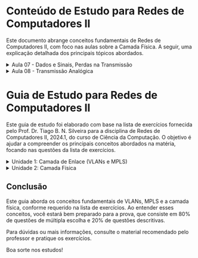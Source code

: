
# Conteúdo de Estudo para Redes de Computadores II

Este documento abrange conceitos fundamentais de Redes de Computadores II, com foco nas aulas sobre a Camada Física. A seguir, uma explicação detalhada dos principais tópicos abordados.

<details>
  <summary>Aula 07 - Dados e Sinais, Perdas na Transmissão</summary>

  ### Dados e Sinais

  **Características das Ondas Senoidais**:
  - **Amplitude (A)**:
    - Define a altura máxima da onda em relação ao seu valor médio.
    - Medida em volts (V), representa a intensidade ou potência do sinal.
    - Exemplo: Uma onda com amplitude de 5V atinge um pico de +5V e -5V.

  - **Frequência (f)**:
    - Número de ciclos completos que uma onda realiza em um segundo.
    - Medida em hertz (Hz).
    - Fórmula: `f = 1/T`, onde `T` é o período (tempo para completar um ciclo).
    - Exemplo: Se uma onda completa um ciclo em 0.01 segundos, sua frequência é 100 Hz.

  - **Fase (θ)**:
    - Deslocamento da onda no tempo em relação a um ponto de referência.
    - Medida em graus ou radianos.
    - Define onde a onda começa em seu ciclo.
    - Exemplo: Duas ondas com a mesma amplitude e frequência, mas com fases diferentes, começarão em pontos diferentes no tempo.

  **Contribuição de Joseph Fourier**:
  - Fourier demonstrou que qualquer sinal periódico pode ser representado como uma soma de ondas senoidais (série de Fourier).
  - Isso significa que sinais complexos podem ser decompostos em suas componentes senoidais básicas.
  - **Transformada de Fourier**: Ferramenta matemática usada para transformar um sinal do domínio do tempo para o domínio da frequência.
    - Aplicações incluem análise de sinais, processamento de imagem e compressão de dados.

  **Sinais Compostos e Não Periódicos**:
  - **Sinais compostos**: Compostos por múltiplas frequências.
    - Exemplo: Um sinal quadrado pode ser decomposto em uma série infinita de senóides.
  - **Sinais não periódicos**: Não se repetem em intervalos regulares.
    - A análise de Fourier pode ser estendida para sinais não periódicos usando a Transformada de Fourier.

  **Largura de Banda**:
  - Diferença entre a frequência máxima e mínima que um canal pode transmitir.
  - Representa a capacidade do canal de transmitir informações.
  - Exemplo: Se um canal pode transmitir frequências de 1 kHz a 5 kHz, sua largura de banda é 4 kHz.

  ### Transmissão de Sinais Digitais

  **Transmissão Banda-base**:
  - Utiliza toda a largura de banda do meio de transmissão para um único sinal digital.
  - Comum em redes locais (LANs), como Ethernet.
  - **Sinal digital**: Representa dados em formato binário (0s e 1s).

  **Canais Passa-faixa, Passa-alta e Passa-baixa**:
  - **Passa-faixa**: Permite apenas uma faixa específica de frequências passar.
    - Exemplo: Comunicação via rádio, onde uma faixa específica é atribuída a cada estação.
  - **Passa-alta**: Permite apenas frequências acima de um certo valor.
    - Exemplo: Filtros de áudio que removem ruídos de baixa frequência.
  - **Passa-baixa**: Permite apenas frequências abaixo de um certo valor.
    - Exemplo: Filtros que removem ruídos de alta frequência em sinais de áudio.

  **Reconstrução do Sinal**:
  - Problema de garantir que o sinal digital recebido seja uma representação fiel do sinal transmitido.
  - **Amostragem**: Processo de medir o valor do sinal em intervalos regulares.
    - Regra de Nyquist: Para evitar aliasing, a taxa de amostragem deve ser pelo menos duas vezes a frequência máxima do sinal.
  - **Filtragem**: Remove ruídos e distorções do sinal recebido.

  ### Perdas na Transmissão

  **Atenuação**:
  - Perda de intensidade do sinal à medida que ele se propaga.
  - Causada por resistência do material e dispersão do sinal.
  - Exemplo: Sinais em cabos coaxiais se enfraquecem ao longo da distância.

  **Distorção**:
  - Ocorre quando diferentes componentes de frequência de um sinal viajam a velocidades diferentes.
  - Resulta em alteração da forma do sinal original.
  - Exemplo: Distorção de fase em redes de comunicação pode causar erros de dados.

  **Ruído**:
  - Interferências indesejadas que degradam o sinal.
  - Tipos de ruído:
    - **Ruído térmico**: Gerado pelo movimento de elétrons em condutores.
    - **Ruído de intermodulação**: Causado pela combinação de sinais diferentes.
    - **Ruído impulsivo**: Causado por eventos súbitos, como relâmpagos.

</details>

<details>
  <summary>Aula 08 - Transmissão Analógica</summary>

  ### Modulação de Sinais Digitais

  **ASK (Amplitude Shift Keying)**:
  - A amplitude da portadora é variada de acordo com o sinal digital.
  - **ASK Binário**: Utiliza dois níveis de amplitude para representar 0 e 1.
  - **Vantagem**: Simplicidade de implementação.
  - **Desvantagem**: Alta suscetibilidade ao ruído, pois qualquer variação na amplitude pode ser interpretada como erro.

  **FSK (Frequency Shift Keying)**:
  - A frequência da portadora é variada de acordo com o sinal digital.
  - **BFSK (Binary FSK)**: Utiliza duas frequências diferentes para representar 0 e 1.
  - **Vantagem**: Menos suscetível ao ruído em comparação ao ASK.
  - **Desvantagem**: Requer maior largura de banda.

  **PSK (Phase Shift Keying)**:
  - A fase da portadora é variada para representar os dados.
  - **BPSK (Binary PSK)**: Utiliza duas fases diferentes para representar 0 e 1.
  - **QPSK (Quadrature PSK)**: Utiliza quatro fases diferentes, aumentando a eficiência de transmissão.
  - **Vantagem**: Maior eficiência espectral.
  - **Desvantagem**: Complexidade de implementação.

  **QAM (Quadrature Amplitude Modulation)**:
  - Combinação de ASK e PSK, variando tanto a amplitude quanto a fase da portadora.
  - Permite transmitir mais bits por símbolo.
  - **Vantagem**: Alta eficiência espectral.
  - **Desvantagem**: Mais suscetível ao ruído e interferência.

  **Diagrama de Constelação**:
  - Representação gráfica dos estados de modulação de um sinal.
  - Eixo horizontal (I) representa a componente em fase.
  - Eixo vertical (Q) representa a componente em quadratura.
  - Ajuda a visualizar a separação entre diferentes estados de modulação e a tolerância a erros.

  ### Meios Físicos de Transmissão

  **Guiados vs. Não-Guiados**:
  - **Meios Guiados**:
    - **Par Trançado**: Dois fios entrelaçados para reduzir interferências eletromagnéticas.
      - **UTP (Unshielded Twisted Pair)**: Sem blindagem adicional.
      - **STP (Shielded Twisted Pair)**: Com blindagem para proteção extra.
    - **Cabo Coaxial**: Um fio condutor central rodeado por um isolante e uma malha condutora.
      - Alta capacidade de largura de banda.
      - Usado em redes de televisão a cabo e internet.
    - **Fibra Óptica**: Utiliza luz para transmitir dados através de um núcleo de vidro ou plástico.
      - **Vantagens**: Alta capacidade de transmissão, imunidade a interferências eletromagnéticas, e menor atenuação.
      - **Desvantagens**: Custo mais alto e necessidade de equipamentos especializados para instalação e manutenção.

  - **Meios Não-Guiados**:
    - **Rádio**: Transmissão sem fio usando ondas de rádio.
      - Usado em redes Wi-Fi, Bluetooth, e comunicação celular.
    - **Micro-ondas**: Transmissão de alta frequência usada em enlaces ponto a ponto e satélites.
      - **Vantagem**: Capacidade de cobrir grandes distâncias.
      - **Desvantagem**: Suscetível a obstruções físicas e interferências atmosféricas.
    - **Infravermelho**: Usado para comunicação de curto alcance, como controles remotos e comunicação entre dispositivos próximos.

</details>

# Guia de Estudo para Redes de Computadores II

Este guia de estudo foi elaborado com base na lista de exercícios fornecida pelo Prof. Dr. Tiago B. N. Silveira para a disciplina de Redes de Computadores II, 2024.1, do curso de Ciência da Computação. O objetivo é ajudar a compreender os principais conceitos abordados na matéria, focando nas questões da lista de exercícios.

<details>
  <summary>Unidade 1: Camada de Enlace (VLANs e MPLS)</summary>

  ### 1. Conexão de switches com VLANs
  **Questão**: Quantas portas serão necessárias para conectar N switches que suportam K grupos de VLAN?

  **Conceito**: VLAN (Virtual Local Area Network)
  - **VLANs** permitem a segmentação lógica de uma rede física em diferentes domínios de broadcast. Isso significa que você pode separar o tráfego de rede de diferentes departamentos ou grupos dentro de uma empresa, mesmo que todos estejam usando o mesmo hardware de rede.
  - **Protocolo de entroncamento (trunking)**: É utilizado para transportar tráfego de múltiplas VLANs através de uma única conexão entre switches. O protocolo mais comum é o IEEE 802.1Q.

  **Resolução**:
  - Se tivermos N switches, e cada um deve se comunicar com os outros, geralmente cada switch precisa de uma porta de entroncamento para cada conexão com outro switch. Assim, cada switch precisaria de \((N-1)\) portas.
  - Exemplo: Para 4 switches (N = 4), cada switch precisará de 3 portas para se conectar aos outros três switches.

  ### 2. VLANs em empresas
  **Questão**: Como uma VLAN pode poupar tempo e dinheiro para uma empresa?

  **Conceito**: 
  - **Segmentação lógica**: Reduz a necessidade de reconfiguração física da rede ao mudar departamentos ou grupos de trabalho, economizando tempo de administração.
  - **Eficiência de rede**: Melhora a utilização da largura de banda ao limitar os domínios de broadcast.
  - **Custo**: Reduz a necessidade de hardware adicional, como switches separados para cada departamento.

  ### 3. Segurança das VLANs
  **Questão**: Como uma VLAN fornece segurança adicional para uma rede?

  **Conceito**: 
  - **Isolamento**: Cada VLAN é um domínio de broadcast separado. Dispositivos em VLANs diferentes não podem se comunicar diretamente a menos que seja permitido pelo roteamento entre VLANs.
  - **Controle de acesso**: Políticas de segurança podem ser aplicadas a VLANs específicas, restringindo acesso a recursos sensíveis.

  ### 4. Engenharia de tráfego em MPLS
  **Questão**: Como configurar tabelas MPLS para direcionar tráfego específico através de rotas diferentes?

  **Conceito**: MPLS (Multiprotocol Label Switching)
  - MPLS é uma técnica usada para encaminhamento eficiente de pacotes em uma rede através da adição de labels aos pacotes.
  - **Tabela de comutação de labels (LSR - Label Switching Router)**: Define as ações a serem tomadas com base nos labels.

  **Resolução**:
  - Suponha que queremos que pacotes de R6 para A sejam encaminhados via R6-R4-R3-R1 e pacotes de R5 para A via R5-R4-R2-R1. Configuramos as tabelas MPLS nos roteadores R5, R6 e R4 para refletir essas rotas.

  ### 5. Etapas de protocolo para acessar uma página web
  **Questão**: Quais são as etapas de protocolo desde ligar o computador até receber uma página web?

  **Conceito**:
  - **Ethernet**: Estabelece a conexão física.
  - **DHCP (Dynamic Host Configuration Protocol)**: Obtém um endereço IP.
  - **ARP (Address Resolution Protocol)**: Obtém o endereço MAC do roteador.
  - **DNS (Domain Name System)**: Resolve o nome de domínio em um endereço IP.
  - **TCP (Transmission Control Protocol)**: Estabelece uma conexão confiável.
  - **HTTP (HyperText Transfer Protocol)**: Faz a solicitação e recebe a página web.

  **Resolução**:
  1. **Ethernet**: Conecta o computador à rede local.
  2. **DHCP**: O computador solicita um endereço IP de um servidor DHCP.
  3. **ARP**: O computador usa ARP para descobrir o endereço MAC do roteador.
  4. **DNS**: O computador envia uma solicitação DNS para resolver o nome de domínio do site para um endereço IP.
  5. **TCP**: Estabelece uma conexão TCP com o servidor web.
  6. **HTTP**: Envia uma solicitação HTTP para obter a página web.

</details>

<details>
  <summary>Unidade 2: Camada Física</summary>

  ### 6. Período e frequência de um sinal
  **Questão**: Qual é a relação entre período e frequência de um sinal?

  **Conceito**:
  - **Período (T)**: Tempo que um ciclo completo de um sinal leva para ocorrer.
  - **Frequência (f)**: Número de ciclos completos que ocorrem em um segundo.
  - **Relação**: \( f = \frac{1}{T} \).

  ### 7. Medidas de amplitude, frequência e fase
  **Questão**: O que mede a amplitude, a frequência e a fase de um sinal?

  **Conceito**:
  - **Amplitude**: Valor máximo do sinal (em volts).
  - **Frequência**: Número de ciclos por segundo (em hertz, Hz).
  - **Fase**: Deslocamento do início do ciclo (em graus).

  ### 8. Decomposição de sinal composto
  **Questão**: Como um sinal composto pode ser decomposto em suas componentes de frequências individuais?

  **Conceito**:
  - **Transformada de Fourier**: Decompõe um sinal em suas frequências componentes.

  ### 9. Tipos de perda na transmissão de sinais
  **Questão**: Cite os três tipos de perda na transmissão de sinais.

  **Conceito**:
  - **Atenuação**: Perda de intensidade do sinal ao longo da distância.
  - **Distorção**: Alteração da forma do sinal.
  - **Ruído**: Interferências que afetam a qualidade do sinal.

  ### 10. Transmissão banda-base vs. banda-larga
  **Questão**: Qual é a diferença entre transmissão banda-base e transmissão banda-larga?

  **Conceito**:
  - **Banda-base**: Utiliza toda a largura de banda do meio para um único sinal.
  - **Banda-larga**: Divide a largura de banda em múltiplos canais para transmitir múltiplos sinais simultaneamente.

</details>

## Conclusão

Este guia aborda os conceitos fundamentais de VLANs, MPLS e a camada física, conforme requerido na lista de exercícios. Ao entender esses conceitos, você estará bem preparado para a prova, que consiste em 80% de questões de múltipla escolha e 20% de questões descritivas.

Para dúvidas ou mais informações, consulte o material recomendado pelo professor e pratique os exercícios.

Boa sorte nos estudos!
